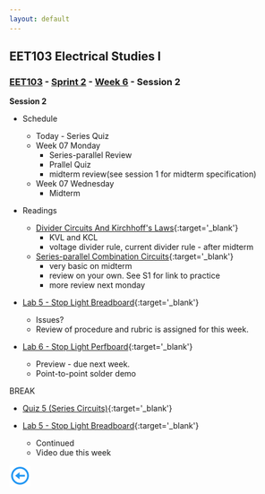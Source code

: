 ```yaml
---
layout: default
---
```


## EET103 Electrical Studies I

### [EET103](../../../) - [Sprint 2](../../) - [Week 6](../) - Session 2

**Session 2**
- Schedule
    - Today - Series Quiz
    - Week 07 Monday
        - Series-parallel Review
        - Prallel Quiz
        - midterm review(see session 1 for midterm specification)
    - Week 07 Wednesday
        - Midterm

- Readings
    - [Divider Circuits And Kirchhoff's Laws](https://www.allaboutcircuits.com/textbook/direct-current/chpt-6/voltage-divider-circuits/){:target='_blank'}
        - KVL and KCL 
        - voltage divider rule, current divider rule - after midterm
    - [Series-parallel Combination Circuits](https://www.allaboutcircuits.com/textbook/direct-current/chpt-7/what-is-a-series-parallel-circuit/){:target='_blank'}
        - very basic on midterm
        - review on your own. See S1 for link to practice
        - more review next monday

- [Lab 5 - Stop Light Breadboard](../../../labs/l05_stop_light_breadboard/index.md){:target='_blank'}
    - Issues?
    - Review of procedure and rubric
     is assigned for this week.

- [Lab 6 - Stop Light Perfboard](../../../labs/l06_stop_light_perfboard/index.md){:target='_blank'}
    - Preview - due next week.
    - Point-to-point solder demo

BREAK

- [Quiz 5 (Series Circuits)](https://forms.office.com/Pages/ResponsePage.aspx?id=7d-nLF6sb0SVV1dHONw2EJ6w58fEsdNChe_qBQ1MBUdUNEFEUk9DWERWUjFCVUtHSUNKMVVUUUs4TS4u){:target='_blank'}

- [Lab 5 - Stop Light Breadboard](../../../labs/l05_stop_light_breadboard/index.md){:target='_blank'} 
    - Continued
    - Video due this week
    


[![back button](../../../back_button.png)](../)
